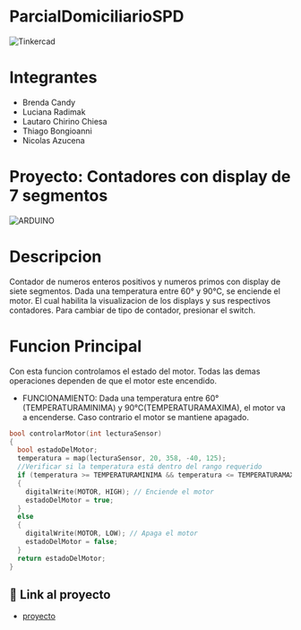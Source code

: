 # ParcialDomiciliarioSPD
![Tinkercad](./img/ArduinoTinkercad.jpg)
# Integrantes
- Brenda Candy
- Luciana Radimak
- Lautaro Chirino Chiesa
- Thiago Bongioanni
- Nicolas Azucena
# Proyecto: Contadores con display de 7 segmentos
![ARDUINO](https://github.com/BrendaCandy/ParcialDomiciliarioSPD/assets/138243185/bd94c607-b118-4b70-87ee-5a6f6a985105)
# Descripcion 
Contador de numeros enteros positivos y numeros primos con display de siete
segmentos.
Dada una temperatura entre 60° y 90°C, se enciende el motor. El cual habilita la visualizacion
de los displays y sus respectivos contadores. Para cambiar de tipo de contador, presionar el switch.
# Funcion Principal
Con esta funcion controlamos el estado del motor. Todas las demas operaciones dependen de que el motor este encendido.
- FUNCIONAMIENTO:
Dada una temperatura entre 60°(TEMPERATURAMINIMA) y 90°C(TEMPERATURAMAXIMA), el motor va a encenderse. Caso contrario
el motor se mantiene apagado.
~~~ C (lenguaje en el que esta escrito)
bool controlarMotor(int lecturaSensor)
{
  bool estadoDelMotor;
  temperatura = map(lecturaSensor, 20, 358, -40, 125);
  //Verificar si la temperatura está dentro del rango requerido
  if (temperatura >= TEMPERATURAMINIMA && temperatura <= TEMPERATURAMAXIMA)
  {
    digitalWrite(MOTOR, HIGH); // Enciende el motor
    estadoDelMotor = true;
  }
  else
  {
    digitalWrite(MOTOR, LOW); // Apaga el motor
    estadoDelMotor = false;
  }
  return estadoDelMotor;
}
~~~
## :robot: Link al proyecto
- [proyecto](https://www.tinkercad.com/things/8YnSWzFuR6l?sharecode=zWcwQIw50gMu8HispR4PdkUBU1Z2434c62Z-CY3R1Ws)
